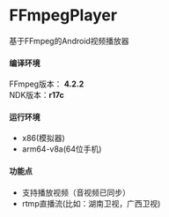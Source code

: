 # FFmpegPlayer
基于FFmpeg的Android视频播放器

#### 编译环境
FFmpeg版本： **4.2.2**    
NDK版本：**r17c** 
#### 运行环境
* x86(模拟器)
* arm64-v8a(64位手机)
#### 功能点
* 支持播放视频（音视频已同步）
* rtmp直播流(比如：湖南卫视，广西卫视)
